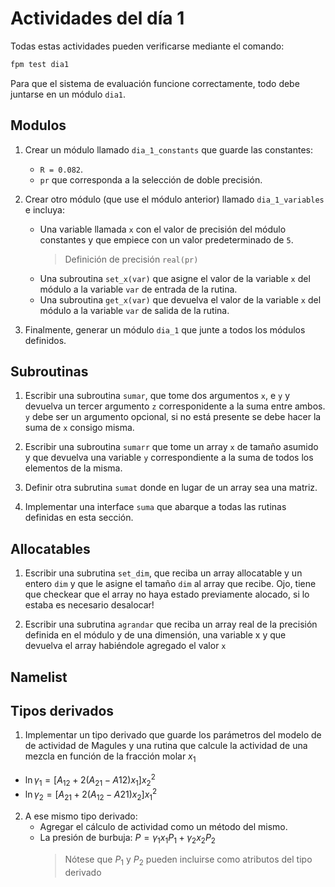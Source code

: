 # Actividades del día 1

Todas estas actividades pueden verificarse mediante el comando:

```bash
fpm test dia1
```

Para que el sistema de evaluación funcione correctamente, todo debe juntarse
en un módulo `dia1`.

## Modulos

1. Crear un módulo llamado `dia_1_constants` que guarde las constantes:
   - `R = 0.082`.
   - `pr` que corresponda a la selección de doble precisión.

2. Crear otro módulo (que use el módulo anterior) llamado `dia_1_variables` 
   e incluya:
   - Una variable llamada `x` con el valor de precisión del módulo constantes
     y que empiece con un valor predeterminado de `5`.
     > Definición de precisión `real(pr)`
   - Una subroutina `set_x(var)` que asigne el valor de la variable `x` del módulo
     a la variable `var` de entrada de la rutina.
   - Una subroutina `get_x(var)` que devuelva el valor de la variable `x` del
     módulo a la variable `var` de salida de la rutina.

3. Finalmente, generar un módulo `dia_1` que junte a todos los módulos
   definidos.

## Subroutinas

1. Escribir una subroutina `sumar`, que tome dos argumentos `x`, e `y` y
   devuelva un tercer argumento `z` corresponidente a la suma entre ambos.
   `y` debe ser un argumento opcional, si no está presente se debe hacer la 
   suma de `x` consigo misma.

2. Escribir una subroutina `sumarr` que tome un array `x` de tamaño asumido y
   que devuelva una variable `y` correspondiente a la suma de todos los
   elementos de la misma.

3. Definir otra subrutina `sumat` donde en lugar de un array sea una matriz.
   
4. Implementar una interface `suma` que abarque a todas las rutinas definidas
   en esta sección.

## Allocatables
1. Escribir una subrutina `set_dim`, que reciba un array allocatable y un entero
   `dim` y que le asigne el tamaño `dim` al array que recibe. Ojo, tiene
   que checkear que el array no haya estado previamente alocado, si lo estaba
   es necesario desalocar!

2. Escribir una subrutina `agrandar` que reciba un array real de la precisión
   definida en el módulo y de una dimensión, una variable x y que devuelva el 
   array habiéndole agregado el valor `x` 

## Namelist

## Tipos derivados
1. Implementar un tipo derivado que guarde los parámetros del modelo de de
   actividad de Magules y una rutina que calcule la actividad de una mezcla
   en función de la fracción molar $x_1$

- $\ln \gamma_1 = [A_{12} + 2(A_{21} - A{12})x_1]x_2^2$
- $\ln \gamma_2 = [A_{21} + 2(A_{12} - A{21})x_2]x_1^2$

2. A ese mismo tipo derivado:
   - Agregar el cálculo de actividad como un método del mismo.
   - La presión de burbuja: $P = \gamma_1 x_1 P_1 + \gamma_2 x_2 P_2$
     > Nótese que $P_1$ y $P_2$ pueden incluirse como atributos del tipo derivado
